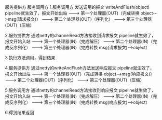 服务提供方   服务调用方
1.服务调用方 
发送调用的报文 writeAndFlush(object)
pipeline就生效了，报文开始出站
---> 第一个处理器(OUT)（完成转换 object-->msg(请求报文)）
---> 第二个处理器(OUT)（序列化）
---> 第三个处理器(OUT)（压缩）

2.服务提供方
通过netty的channelRead方法接收到请求报文
pipeline就生效了，报文开始入站
---> 第一个处理器(IN)（完成解压）
---> 第二个处理器(IN)（完成反序列化）
---> 第三个处理器(IN)（完成转换 msg(请求报文)-->object）

3.执行方法调用，得到结果

4.服务提供方
通过netty的writeAndFlush方法发送响应报文
pipeline就生效了，报文开始出站
---> 第一个处理器(OUT)（完成转换 object-->msg(响应报文)）
---> 第二个处理器(OUT)（序列化）
---> 第三个处理器(OUT)（压缩）

5.服务调用方
通过netty的channelRead方法接收到响应报文
pipeline就生效了，报文开始入站
---> 第一个处理器(IN)（完成解压）
---> 第二个处理器(IN)（完成反序列化）
---> 第三个处理器(IN)（完成转换 msg(响应报文)-->object）

6.得到结果返回
